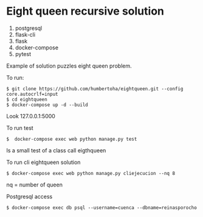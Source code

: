 # Eight queen recursive solution

1. postgresql
2. flask-cli
3. flask
4. docker-compose
5. pytest

Example of solution puzzles eight queen problem. 



To run:

```
$ git clone https://github.com/humbertoha/eightqueen.git --config core.autocrlf=input
$ cd eightqueen
$ docker-compose up -d --build

```

Look 127.0.0.1:5000

To run test

```
$  docker-compose exec web python manage.py test
```

Is a small test of a class call eigthqueen

To run cli eightqueen solution 

```
$ docker-compose exec web python manage.py cliejecucion --nq 8
```

nq = number of queen 

Postgresql access

```
$ docker-compose exec db psql --username=cuenca --dbname=reinasporocho

```

